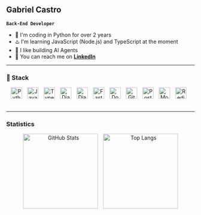 ## Gabriel Castro
**`Back-End Developer`**

* 🐍 I'm coding in Python for over 2 years
* ♨️ I'm learning JavaScript (Node.js) and TypeScript at the moment
* 🧠 I like building AI Agents
* 🔗 You can reach me on **[LinkedIn](https://www.linkedin.com/in/advgabrielcastro/?profileId=ACoAABf_E8QBQ7nppfC-Yl2Hp9fVQDNOFGHVTxg)**

---
### 🤖 Stack

<div align="center">
    <img alt="Python" title="Python" width="30px" style="padding-right: 10px;" src="https://cdn.jsdelivr.net/gh/devicons/devicon@latest/icons/python/python-original.svg" />
    <img alt="JavaScript" title="JavaScript" width="30px" style="padding-right: 10px;" src="https://cdn.jsdelivr.net/gh/devicons/devicon@latest/icons/javascript/javascript-original.svg" />
    <img alt="TypeScript" title="TypeScript" width="30px" style="padding-right: 10px;" src="https://cdn.jsdelivr.net/gh/devicons/devicon@latest/icons/typescript/typescript-original.svg" />
    <img alt="Django" title="Django" width="30px" style="padding-right: 10px;" src="https://cdn.jsdelivr.net/gh/devicons/devicon@latest/icons/django/django-plain.svg" />
    <img alt="Django Rest Framework" title="Django Rest Framework" width="30px" style="padding-right: 10px;" src="https://cdn.jsdelivr.net/gh/devicons/devicon@latest/icons/djangorest/djangorest-original.svg" />
    <img alt="FastAPI" title="FastAPI" width="30px" style="padding-right: 10px;" src="https://cdn.jsdelivr.net/gh/devicons/devicon@latest/icons/fastapi/fastapi-original.svg" />
    <img alt="Docker" title="Docker" width="30px" style="padding-right: 10px;" src="https://cdn.jsdelivr.net/gh/devicons/devicon@latest/icons/docker/docker-plain-wordmark.svg" />  
    <img alt="Git" title="Git" width="30px" style="padding-right: 10px;" src="https://cdn.jsdelivr.net/gh/devicons/devicon@latest/icons/git/git-original.svg" />
    <img alt="PostgreSQL" title="PostgreSQL" width="30px" style="padding-right: 10px;" src="https://cdn.jsdelivr.net/gh/devicons/devicon@latest/icons/postgresql/postgresql-original.svg" />
    <img alt="MongoDB" title="MongoDB" width="30px" style="padding-right: 10px;" src="https://cdn.jsdelivr.net/gh/devicons/devicon@latest/icons/mongodb/mongodb-original.svg" />
    <img alt="Redis" title="Redis" width="30px" style="padding-right: 10px;" src="https://cdn.jsdelivr.net/gh/devicons/devicon@latest/icons/redis/redis-plain-wordmark.svg" /> 
</div>

<br/>

---
### Statistics
<div align="center">
  <img 
    alt="GitHub Stats" 
    height="200" 
    style="padding-right: 10px;" 
    src="https://github-readme-stats.vercel.app/api?username=gabrielms-castro&show_icons=true&theme=github_dark&locale=pt-br" 
  />
  <img 
    alt="Top Langs" 
    height="200" 
    src="https://github-readme-stats.vercel.app/api/top-langs/?username=gabrielms-castro&theme=github_dark&layout=compact&custom_title=Tecnologias&langs_count=9" 
  />
</div>
